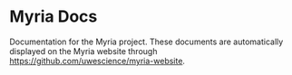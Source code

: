 # Myria Docs

Documentation for the Myria project. These documents are automatically displayed on the Myria website through https://github.com/uwescience/myria-website. 
